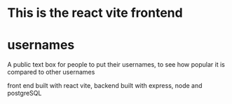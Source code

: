# This is the react vite frontend

# usernames

A public text box for people to put their usernames, to see how popular it is compared to other usernames

front end built with react vite,
backend built with express, node and postgreSQL
